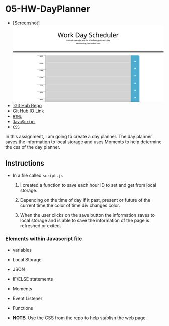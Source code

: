 # 05-HW-DayPlanner

* [Screenshot] ![Day Planner](./ScreenShot.png)
* [`Git Hub Repo](https://github.com/hannalip/05-HW-DayPlanner)
* [Git Hub IO Link](https://hannalip.github.io/05-HW-DayPlanner/)
* [`HTML`](index.html)
* [`JavaScript`](script.js)
* [`CSS`](style.css)


In this assignment, I am going to create a day planner. The day planner saves the information to local storage and uses Moments to help determine the css of the day planner. 

## Instructions

* In a file called `script.js`

  1. I created a function to save each hour ID to set and get from local storage.

  2. Depending on the time of day if it past, present or future of the current time the color of time div changes color.

  3. When the user clicks on the save button the information saves to local storage and is able to save the information of the page is refreshed or exited.

### Elements within Javascript file

  * variables

  * Local Storage

  * JSON 

  * IF/ELSE statements

  * Moments

  * Event Listener

  * Functions


* **NOTE:** Use the CSS from the repo to help stablish the web page.


